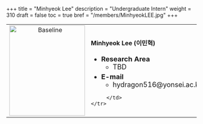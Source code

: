 +++
title = "Minhyeok Lee"
description = "Undergraduate Intern"
weight = 310
draft = false
toc = true
bref = "/members/MinhyeokLEE.jpg"
+++

<table>
    <tr>
       <td width="280" align="center" valign="top">
          <img alt="Baseline" width="200px" height="240" src="/members/MinhyeokLEE.jpg">
       </td>
       <td>
            <h4>Minhyeok Lee (이민혁)</h4>
            <ul class="member_info">
                <li style="font-size: 18px"><b>Research Area</b>
                    <ul class="interest">
                        <li style="margin-bottom: 5px">TBD</li>
                    </ul>
                </li>
                <li style="font-size: 18px"><b>E-mail</b>
                    <ul>
                        <li style="margin-bottom: 5px">hydragon516@yonsei.ac.kr</li>
                    </ul>
                </li>
            </ul>
            
         </td>
    </tr>
</table>